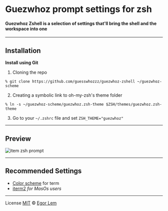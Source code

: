 # Guezwhoz prompt settings for zsh

#### Guezwhoz Zshell is a selection of settings that'll bring the shell and the workspace into one

---

## Installation

**Install using Git**

1. Cloning the repo

```shell
% git clone https://github.com/guesswhozzz/guezwhoz-zshell ~/guezwhoz-scheme
```

2. Creating a symbolic link to oh-my-zsh's theme folder

```shell
% ln -s ~/guezwhoz-scheme/guezwhoz.zsh-theme $ZSH/themes/guezwhoz.zsh-theme
```

3. Go to your `~/.zshrc` file and set `ZSH_THEME="guezwhoz"`

---

## Preview

![item zsh prompt](https://github.com/guesswhozzz/guezwhoz-scheme/blob/main/demos/zsh-theme-demo-min.png?raw=true)

---

## Recommended Settings

- [Color scheme](https://github.com/guesswhozzz/guezwhoz-scheme/blob/main/color-scheme/guezwhoz-scheme.yaml) for term
- [iterm2](https://www.iterm2.com/index.html) _for MasOs users_

---

License [MIT](https://github.com/guesswhozzz/guezwhoz-vscode-theme/blob/master/LICENSE) © [Egor Lem](https://github.com/guesswhozzz)
